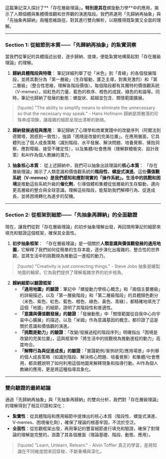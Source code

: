 這篇筆記深入探討了**「存在層級理論」**，特別是其在**螺旋動力學**中的應用，揭示了人類個體與集體價值觀和世界觀的演進階段。我們將運用「先歸納再抽象」與「先抽象再歸納」兩種思維路徑，對其進行雙向解析，以期獲得既紮實又全面的理解。

---

### Section 1: 從細節到本質——「先歸納再抽象」的紮實洞察

當我們從筆記的具體描述出發，逐步歸納、提煉，便能紮實地構築起對「存在層級理論」的理解。

1.  **歸納具體階段與特徵**：
    筆記詳細列舉了從「米色」到「青綠」的各個發展階段，並將其劃分為「第一層級」（生存驅動，匱乏主導，對異見激烈）和「第二層級」（整合性思維，理解各階段價值）。每個階段都有其獨特的價值觀系統（V-memes），如紅色的力量、藍色的秩序、橙色的成就、綠色的和諧等。同時，筆記也歸納了發展的動態：螺旋狀、超越並包含、關懷範圍擴展。
> [!quote]
> "The ability to simplify means to eliminate the unnecessary so that the necessary may speak." - Hans Hofmann
> 歸納是將散落的珍珠串成項鍊，讓複雜的細節呈現出清晰的脈絡。

2.  **歸納發展過程與應用**：
    筆記歸納了心理學和商業實踐中的改變序列（阿爾法到德爾塔，困惑到一致性），強調「困境是改變的完美位置」。在應用層面，它具體列出了個人成長策略（識別階段、水平發展、解決問題、培養覺察、擁抱洞察、應對障礙、接受不確定性），以及集體/社會應用（理解群體衝突、設計政策）和AI作為個人教練的潛力。

3.  **抽象核心本質**：
    從上述歸納中，我們可以抽象出該理論的**核心本質**：
    「存在層級理論」揭示了人類意識和價值觀系統的**階段性、螺旋式演進**。這些**價值觀系統（V-memes）**是我們感知和應對現實的「操作系統」。生活中的**挑戰和困境**是推動這些系統升級的**催化劑**，引導個體和集體從低層級的生存驅動，邁向更高層級的整合與全球意識。理解這些階段，能幫助我們解釋行為、促進成長，並將困境轉化為進步的契機。

---

### Section 2: 從框架到細節——「先抽象再歸納」的全面驗證

現在，讓我們從對「存在層級理論」的初步抽象理解出發，再回頭用筆記的細節來填充和驗證這個框架，確保其全面性。

1.  **初步抽象框架**：
    「存在層級理論」是一個關於**人類意識與價值觀發展的通用地圖**，它解釋了我們如何從簡單的生存本能，逐步演化出複雜的、整合性的世界觀，並將生活中的挑戰視為推動這一進程的動力。
> [!quote]
> "Creativity is just connecting things." - Steve Jobs
> 抽象是繪製地圖的輪廓，它為我們提供了理解複雜世界的初步視角。

2.  **歸納細節以驗證框架**：
    *   **「通用地圖」的驗證**：筆記中「螺旋動力學核心概念」和「兩個主要層級」的詳細描述，以及「第一層級階段」和「第二層級階段」的具體顏色劃分（米色、紫色、紅色、藍色、橙色、綠色、黃色、青綠），都精確地填充了這個「地圖」的細節，證明了其階段性和普適性。
    *   **「意識與價值觀發展」的驗證**：「發展動態」中「關懷範圍從自我中心向宇宙中心擴展」的描述，以及「米姆」作為意識基因的概念，都印證了這是關於意識和價值觀的演進。
    *   **「挑戰是動力」的驗證**：「改變/發展過程的階段序列」明確指出「困境是改變的完美位置」，這與框架中「將生活中的挑戰視為推動進程的動力」高度吻合。
    *   **「解釋行為與促進成長」的驗證**：「實踐範例/案例研究/應用場景」中列舉的個人成長策略（如識別階段、解決核心問題、培養覺察）和集體/社會應用，都具體說明了如何利用這個地圖來解釋現象和指導行動。AI作為個人教練的應用，更是將這種指導具象化。

---

### 雙向驗證的最終結論

通過「先歸納再抽象」與「先抽象再歸納」的雙向分析，我們對「存在層級理論」的理解得到了相互印證和深化：

*   **紮實性**：從具體階段和應用細節中提煉出的核心本質（階段性、螺旋式演進、V-memes、困境催化劑），確保了理論的根基牢固，不流於空泛。
*   **全面性**：從宏觀框架出發，再用筆記的豐富細節進行填充和驗證，確保了對理論的理解是完整的，涵蓋了其各個層面（理論基礎、階段、動態、應用）。

> [!quote]
> "Learn, Unlearn, Relearn." - Alvin Toffler
> 真正的學習，是將知識在不同維度間來回穿梭，不斷重構與深化。